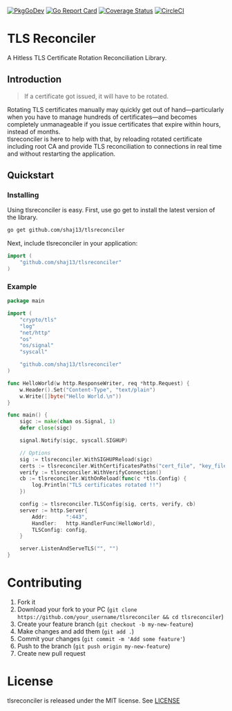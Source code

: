 [![PkgGoDev](https://pkg.go.dev/badge/github.com/shaj13/tlsreconciler)](https://pkg.go.dev/github.com/shaj13/tlsreconciler)
[![Go Report Card](https://goreportcard.com/badge/github.com/shaj13/tlsreconciler)](https://goreportcard.com/report/github.com/shaj13/tlsreconciler)
[![Coverage Status](https://coveralls.io/repos/github/shaj13/tlsreconciler/badge.svg?branch=main)](https://coveralls.io/github/shaj13/tlsreconciler?branch=main)
[![CircleCI](https://circleci.com/gh/shaj13/tlsreconciler/tree/main.svg?style=svg)](https://circleci.com/gh/shaj13/tlsreconciler/tree/main)

# TLS Reconciler
A Hitless TLS Certificate Rotation Reconciliation Library. 

## Introduction 
> If a certificate got issued, it will have to be rotated.

Rotating TLS certificates manually may quickly get out of hand—particularly when you have to manage hundreds of certificates—and becomes completely unmanageable if you issue certificates that expire within hours, instead of months.<br>
tlsreconciler is here to help with that, by reloading rotated certificate including root CA and provide TLS reconciliation to connections in real time and without restarting the application. 

## Quickstart 
### Installing 
Using tlsreconciler is easy. First, use go get to install the latest version of the library.

```sh
go get github.com/shaj13/tlsreconciler
```
Next, include tlsreconciler in your application:
```go
import (
    "github.com/shaj13/tlsreconciler"
)
```

### Example
```go
package main

import (
	"crypto/tls"
	"log"
	"net/http"
	"os"
	"os/signal"
	"syscall"

	"github.com/shaj13/tlsreconciler"
)

func HelloWorld(w http.ResponseWriter, req *http.Request) {
	w.Header().Set("Content-Type", "text/plain")
	w.Write([]byte("Hello World.\n"))
}

func main() {
	sigc := make(chan os.Signal, 1)
	defer close(sigc)

	signal.Notify(sigc, syscall.SIGHUP)

	// Options
	sig := tlsreconciler.WithSIGHUPReload(sigc)
	certs := tlsreconciler.WithCertificatesPaths("cert_file", "key_file", "ca_file")
	verify := tlsreconciler.WithVerifyConnection()
	cb := tlsreconciler.WithOnReload(func(c *tls.Config) {
		log.Println("TLS certificates rotated !!")
	})

	config := tlsreconciler.TLSConfig(sig, certs, verify, cb)
	server := http.Server{
		Addr:      ":443",
		Handler:   http.HandlerFunc(HelloWorld),
		TLSConfig: config,
	}

	server.ListenAndServeTLS("", "")
}
```

# Contributing
1. Fork it
2. Download your fork to your PC (`git clone https://github.com/your_username/tlsreconciler && cd tlsreconciler`)
3. Create your feature branch (`git checkout -b my-new-feature`)
4. Make changes and add them (`git add .`)
5. Commit your changes (`git commit -m 'Add some feature'`)
6. Push to the branch (`git push origin my-new-feature`)
7. Create new pull request

# License
tlsreconciler is released under the MIT license. See [LICENSE](https://github.com/shaj13/tlsreconciler/blob/main/LICENSE)
